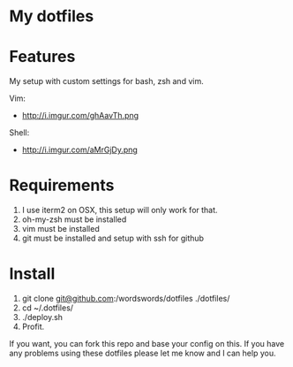 # My dotfiles

# Features

My setup with custom settings for bash, zsh and vim.

Vim:
* http://i.imgur.com/ghAavTh.png

Shell:
* http://i.imgur.com/aMrGjDy.png

# Requirements

1. I use iterm2 on OSX, this setup will only work for that.
2. oh-my-zsh must be installed
3. vim must be installed
4. git must be installed and setup with ssh for github


# Install

1. git clone git@github.com:/wordswords/dotfiles ./dotfiles/
2. cd ~/.dotfiles/
3. ./deploy.sh
4. Profit.



If you want, you can fork this repo and base your config on this. If you have any problems using these dotfiles please let me know and I can help you.

